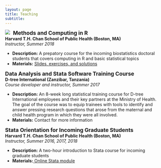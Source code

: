 ```yaml
---
layout: page
title: Teaching
subtitle: 
---
```


<img src="https://isabelfulcher.github.io/img/harvard.png"
     style="float: left; margin-right: 10px;" />
<strong style="font-size: 125%;"> Methods and Computing in R </strong>  
**Harvard T.H. Chan School of Public Health (Boston, MA)**  
_Instructor, Summer 2018_  
+ **Description:** A prepatory course for the incoming biostatistics doctoral students that covers computing in R and basic statistical topics
+ **Materials:** <a href="https://isabelfulcher.github.io/methodsprep/"> Slides, exercises, and solutions</a> 

<strong style="font-size: 125%;"> Data Analysis and Stata Software Training Course </strong>  
**D-tree International (Zanzibar, Tanzania)**  
_Course developer and instructor, Summer 2017_  
+ **Description:** An 8-week long statistical training course for D-tree International employees and their key partners at the Ministry of Health. The goal of the course was to equip trainees with tools to identify and answer pressing research questions that arose from the maternal and child health program in which they were all involved. 
+ **Materials:** Contact for more information

<strong style="font-size: 125%;"> Stata Orientation for Incoming Graduate Students </strong>  
**Harvard T.H. Chan School of Public Health (Boston, MA)**  
_Instructor, Summer 2016, 2017, 2018_  
+ **Description:** A two-hour introduction to Stata course for incoming graduate students
+ **Materials:**<a href="https://www.hsph.harvard.edu/orientation/stata-module/"> Online Stata module</a> 



<!---
## Additional Experience _(by location)_

<strong style="font-size: 125%;"> University of Global Health Equity (Kigali, Rwanda) </strong>  
**Program Monitoring, Evaluation, and Research Methods**  
_Remote Teaching Assistant, Spring 2017, 2018_

<strong style="font-size: 125%;"> Harvard T.H. Chan School of Public Health (Boston, MA) </strong>  
**Pipelines into Biostatistics**  
_Research Mentor, Summer 2018_

**ID201: Core Principles of Biostatistics and Epidemiology for Public Health Practice**  
_Head Teaching Assistant, Fall 2016 & Fall 2017_  

**HPM 543: Quantitative Methods in Program Evaluation**  
_Stata Support, Sping 2017_

**BIO 507: Methods for Monitoring and Evaluation**  
_Teaching Assistant, Spring 2016_

**ID201: Core Principles of Biostatistics and Epidemiology for Public Health Practice**  
_Teaching Assistant, Fall 2015_

<strong style="font-size: 125%;"> McGill University (Montreal, QC) </strong>  
**MATH 324: Statistics**  
_Teaching Assistant, Spring 2012_

**MATH 323: Probability**  
_Teaching Assistant, Fall 2011_
-->
